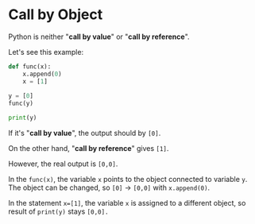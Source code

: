 # Call by Object

Python is neither "**call by value**" or "**call by reference**".

Let's see this example:

```python
def func(x):
	x.append(0)
    x = [1]
    
y = [0]
func(y)

print(y)
```

If it's "**call by value**", the output should by `[0]`. 

On the other hand, "**call by reference**" gives `[1]`.

However, the real output is `[0,0]`.

In the `func(x)`, the variable `x` points to the object connected to variable `y`. The object can be changed, so `[0]` -> `[0,0]` with `x.append(0)`. 

In the statement `x=[1]`, the variable `x` is assigned to a different object, so result of `print(y)` stays `[0,0].`